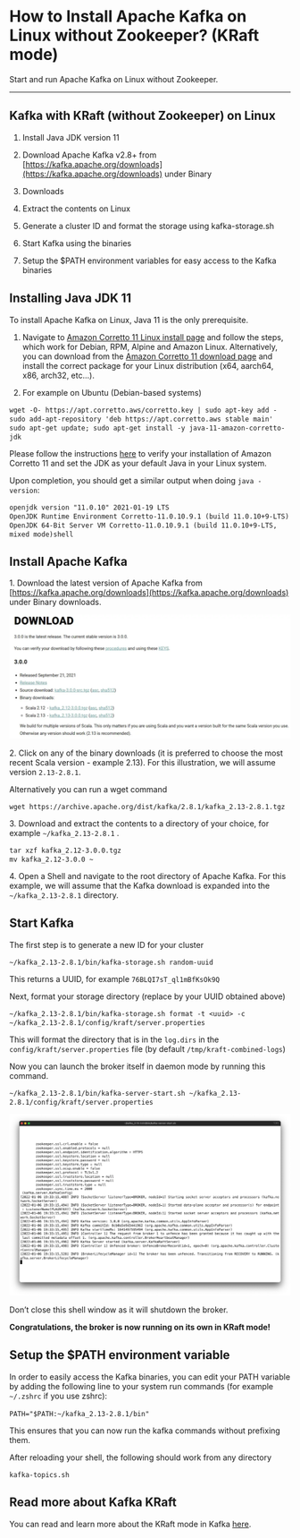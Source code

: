 How to Install Apache Kafka on Linux without Zookeeper? (KRaft mode)
====================================================================

Start and run Apache Kafka on Linux without Zookeeper.

* * *

Kafka with KRaft (without Zookeeper) on Linux
---------------------------------------------

[](#Kafka-with-KRaft-(without-Zookeeper)-on-Linux-0)

1.  Install Java JDK version 11
    
2.  Download Apache Kafka v2.8+ from [https://kafka.apache.org/downloads](https://kafka.apache.org/downloads) under Binary
    
3.  Downloads
    
4.  Extract the contents on Linux
    
5.  Generate a cluster ID and format the storage using kafka-storage.sh
    
6.  Start Kafka using the binaries
    
7.  Setup the $PATH environment variables for easy access to the Kafka binaries
    

Installing Java JDK 11
----------------------

[](#Installing-Java-JDK-11-1)

To install Apache Kafka on Linux, Java 11 is the only prerequisite.

1.  Navigate to [Amazon Corretto 11 Linux install page](https://docs.aws.amazon.com/corretto/latest/corretto-11-ug/linux-info.html) and follow the steps, which work for Debian, RPM, Alpine and Amazon Linux. Alternatively, you can download from the [Amazon Corretto 11 download page](https://docs.aws.amazon.com/corretto/latest/corretto-11-ug/downloads-list.html) and install the correct package for your Linux distribution (x64, aarch64, x86, arch32, etc...).
    
2.  For example on Ubuntu (Debian-based systems)
    

```
wget -O- https://apt.corretto.aws/corretto.key | sudo apt-key add -
sudo add-apt-repository 'deb https://apt.corretto.aws stable main'
sudo apt-get update; sudo apt-get install -y java-11-amazon-corretto-jdk
```

Please follow the instructions [here](https://docs.aws.amazon.com/corretto/latest/corretto-11-ug/generic-linux-install.html) to verify your installation of Amazon Corretto 11 and set the JDK as your default Java in your Linux system.

Upon completion, you should get a similar output when doing `java -version`:

```
openjdk version "11.0.10" 2021-01-19 LTS
OpenJDK Runtime Environment Corretto-11.0.10.9.1 (build 11.0.10+9-LTS)
OpenJDK 64-Bit Server VM Corretto-11.0.10.9.1 (build 11.0.10+9-LTS, mixed mode)shell
```

Install Apache Kafka
--------------------

[](#Install-Apache-Kafka-2)

1\. Download the latest version of Apache Kafka from [https://kafka.apache.org/downloads](https://kafka.apache.org/downloads) under Binary downloads.

![The download page for Apache Kafka where you can download and install Kafka.](../static/images/image__29_.webp "Install Kafka - Apache Kafka Download")

2\. Click on any of the binary downloads (it is preferred to choose the most recent Scala version - example 2.13). For this illustration, we will assume version `2.13-2.8.1`.

Alternatively you can run a wget command

```
wget https://archive.apache.org/dist/kafka/2.8.1/kafka_2.13-2.8.1.tgz
```

3\. Download and extract the contents to a directory of your choice, for example `~/kafka_2.13-2.8.1` .

```
tar xzf kafka_2.12-3.0.0.tgz
mv kafka_2.12-3.0.0 ~
```

4\. Open a Shell and navigate to the root directory of Apache Kafka. For this example, we will assume that the Kafka download is expanded into the `~/kafka_2.13-2.8.1` directory.

Start Kafka
-----------

[](#Start-Kafka-3)

The first step is to generate a new ID for your cluster

```
~/kafka_2.13-2.8.1/bin/kafka-storage.sh random-uuid
```

This returns a UUID, for example `76BLQI7sT_ql1mBfKsOk9Q`

Next, format your storage directory (replace <uuid> by your UUID obtained above)

```
~/kafka_2.13-2.8.1/bin/kafka-storage.sh format -t <uuid> -c ~/kafka_2.13-2.8.1/config/kraft/server.properties
```

This will format the directory that is in the `log.dirs` in the `config/kraft/server.properties` file (by default `/tmp/kraft-combined-logs`)

Now you can launch the broker itself in daemon mode by running this command.

```
~/kafka_2.13-2.8.1/bin/kafka-server-start.sh ~/kafka_2.13-2.8.1/config/kraft/server.properties
```

![Screenshot of Terminal text showing how to start Zookeeper for Apache Kafka when installing](../static/images/Screen_Shot_2022-01-06_at_19.webp "Starting Zookeeper - Terminal")

Don’t close this shell window as it will shutdown the broker.

**Congratulations, the broker is now running on its own in KRaft mode!**

Setup the $PATH environment variable
------------------------------------

[](#Setup-the-$PATH-environment-variable-4)

In order to easily access the Kafka binaries, you can edit your PATH variable by adding the following line to your system run commands (for example `~/.zshrc` if you use zshrc):

`PATH="$PATH:~/kafka_2.13-2.8.1/bin"`

This ensures that you can now run the kafka commands without prefixing them.

After reloading your shell, the following should work from any directory


```
kafka-topics.sh
```

Read more about Kafka KRaft
---------------------------

[](#Read-more-about-Kafka-KRaft-5)

You can read and learn more about the KRaft mode in Kafka [here](https://github.com/apache/kafka/blob/trunk/config/kraft/README.md).